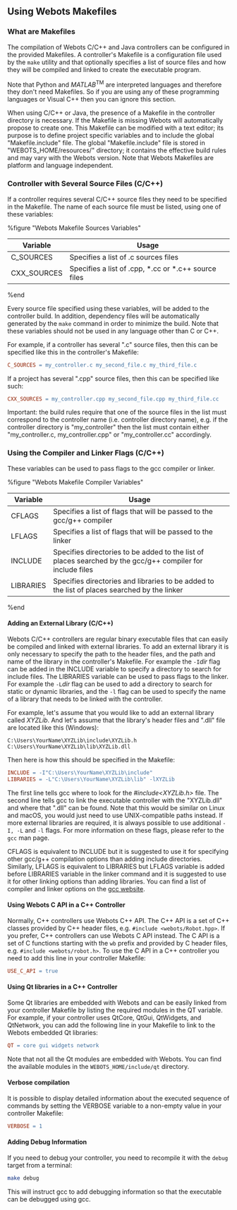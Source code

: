 ## Using Webots Makefiles

### What are Makefiles

The compilation of Webots C/C++ and Java controllers can be configured in the
provided Makefiles. A controller's Makefile is a configuration file used by the
`make` utility and that optionally specifies a list of source files and how they
will be compiled and linked to create the executable program.

Note that Python and *MATLAB*<sup>TM</sup> are interpreted languages and
therefore they don't need Makefiles. So if you are using any of these
programming languages or Visual C++ then you can ignore this section.

When using C/C++ or Java, the presence of a Makefile in the controller directory
is necessary. If the Makefile is missing Webots will automatically propose to
create one. This Makefile can be modified with a text editor; its purpose is to
define project specific variables and to include the global "Makefile.include"
file. The global "Makefile.include" file is stored in "WEBOTS\_HOME/resources/"
directory; it contains the effective build rules and may vary with the Webots
version. Note that Webots Makefiles are platform and language independent.

### Controller with Several Source Files (C/C++)

If a controller requires several C/C++ source files they need to be specified in
the Makefile. The name of each source file must be listed, using one of these
variables:

%figure "Webots Makefile Sources Variables"

| Variable     | Usage                                                |
| ------------ | ---------------------------------------------------- |
| C\_SOURCES   | Specifies a list of .c sources files                 |
| CXX\_SOURCES | Specifies a list of .cpp, *.cc or *.c++ source files |

%end

Every source file specified using these variables, will be added to the
controller build. In addition, dependency files will be automatically generated
by the `make` command in order to minimize the build. Note that these variables
should not be used in any language other than C or C++.

For example, if a controller has several ".c" source files, then this can be
specified like this in the controller's Makefile:

```makefile
C_SOURCES = my_controller.c my_second_file.c my_third_file.c
```

If a project has several ".cpp" source files, then this can be specified like
such:

```makefile
CXX_SOURCES = my_controller.cpp my_second_file.cpp my_third_file.cc
```

Important: the build rules require that one of the source files in the list must
correspond to the controller name (i.e. controller directory name), e.g. if the
controller directory is "my\_controller" then the list must contain either
"my\_controller.c, my\_controller.cpp" or "my\_controller.cc" accordingly.

### Using the Compiler and Linker Flags (C/C++)

These variables can be used to pass flags to the gcc compiler or linker.

%figure "Webots Makefile Compiler Variables"

| Variable  | Usage                                                                                                      |
| --------- | ---------------------------------------------------------------------------------------------------------- |
| CFLAGS    | Specifies a list of flags that will be passed to the gcc/g++ compiler                                      |
| LFLAGS    | Specifies a list of flags that will be passed to the linker                                                |
| INCLUDE   | Specifies directories to be added to the list of places searched by the gcc/g++ compiler for include files |
| LIBRARIES | Specifies directories and libraries to be added to the list of places searched by the linker               |

%end

#### Adding an External Library (C/C++)

Webots C/C++ controllers are regular binary executable files that can easily be
compiled and linked with external libraries. To add an external library it is
only necessary to specify the path to the header files, and the path and name of
the library in the controller's Makefile. For example the `-I`*dir* flag can be
added in the INCLUDE variable to specify a directory to search for include files.
The LIBRARIES variable can be used to pass flags to the linker.
For example the `-L`*dir* flag can be used to add a directory to search for static or dynamic libraries, and the `-l` flag
can be used to specify the name of a library that needs to be linked with the controller.

For example, let's assume that you would like to add an external library called
*XYZLib*. And let's assume that the library's header files and ".dll" file are
located like this (Windows):

```
C:\Users\YourName\XYZLib\include\XYZLib.h
C:\Users\YourName\XYZLib\lib\XYZLib.dll
```

Then here is how this should be specified in the Makefile:

```makefile
INCLUDE = -I"C:\Users\YourName\XYZLib\include"
LIBRARIES = -L"C:\Users\YourName\XYZLib\lib" -lXYZLib
```

The first line tells gcc where to look for the *#include<XYZLib.h>* file. The
second line tells gcc to link the executable controller with the "XYZLib.dll"
and where that ".dll" can be found. Note that this would be similar on Linux and
macOS, you would just need to use UNIX-compatible paths instead. If more
external libraries are required, it is always possible to use additional `-I,
-L` and `-l` flags. For more information on these flags, please refer to the
`gcc` man page.


CFLAGS is equivalent to INCLUDE but it is suggested to use it for specifying other gcc/g++ compilation options than adding include directories.
Similarly, LFLAGS is equivalent to LIBRARIES but LFLAGS variable is added before LIBRARIES variable in the linker command
and it is suggested to use it for other linking options than adding libraries.
You can find a list of compiler and linker options on the [gcc website](https://gcc.gnu.org/onlinedocs/gcc/Option-Summary.html#Option-Summary).

#### Using Webots C API in a C++ Controller

Normally, C++ controllers use Webots C++ API. The C++ API is a set of C++
classes provided by C++ header files, e.g. `#include <webots/Robot.hpp>`. If you
prefer, C++ controllers can use Webots C API instead. The C API is a set of C
functions starting with the `wb` prefix and provided by C header files, e.g.
`#include <webots/robot.h>`. To use the C API in a C++ controller you need to
add this line in your controller Makefile:

```makefile
USE_C_API = true
```

#### Using Qt libraries in a C++ Controller

Some Qt libraries are embedded with Webots and can be easily linked from your controller Makefile by listing the required modules in the QT variable.
For example, if your controller uses QtCore, QtGui, QtWidgets, and QtNetwork, you can add the following line in your Makefile to link to the Webots embedded Qt libraries:

```makefile
QT = core gui widgets network
```

Note that not all the Qt modules are embedded with Webots.
You can find the available modules in the `WEBOTS_HOME/include/qt` directory.

#### Verbose compilation

It is possible to display detailed information about the executed sequence of commands by setting the VERBOSE variable to a non-empty value in your controller Makefile:

```makefile
VERBOSE = 1
```

#### Adding Debug Information

If you need to debug your controller, you need to recompile it with the `debug`
target from a terminal:

```sh
make debug
```

This will instruct gcc to add debugging information so that the executable can
be debugged using gcc.
